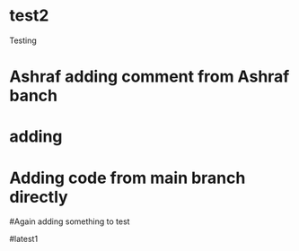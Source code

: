 # test2
Testing

# Ashraf adding comment from Ashraf banch
# adding
# Adding code from main branch directly

#Again adding something to test

#latest1
